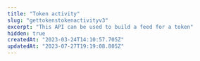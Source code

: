 ```yaml
---
title: "Token activity"
slug: "gettokenstokenactivityv3"
excerpt: "This API can be used to build a feed for a token"
hidden: true
createdAt: "2023-03-24T14:10:57.705Z"
updatedAt: "2023-07-27T19:19:08.805Z"
---
```

